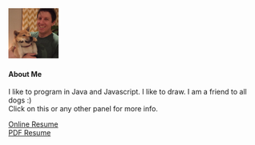 <!--<img src='./app/assets/profile.jpg' width='200px' class='img-circle center-block'/>-->
<div class="media">
  <span class="media-left">
    <img class="media-left media-object img-circle center-block" src='./app/assets/profile.jpg' width='100px' alt="Generic placeholder image">
  </span>
  <div class="media-body">
    <h4 class="media-heading">About Me</h4>
I like to program in Java and Javascript. I like to draw. I am a friend to all dogs :)
<br />Click on this or any other panel for more info.

<a class="resume-link" href="./#/resume"><i class="fa fa-file fa-hover-helper fa-resume"></i><span class="resume-link-text">Online Resume</span></a> <br/>
<a class="resume-link" href="./app/assets/content/PhilipLipmanResume.pdf"><i class="fa fa-file-pdf-o fa-hover-helper fa-resume"></i><span class="resume-link-text">PDF Resume</span></a> <br/>

</div>
</div>